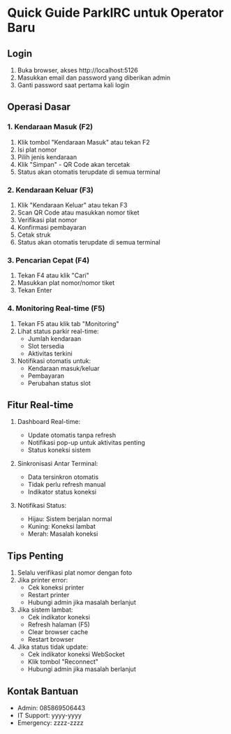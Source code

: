 # Quick Guide ParkIRC untuk Operator Baru

## Login
1. Buka browser, akses http://localhost:5126
2. Masukkan email dan password yang diberikan admin
3. Ganti password saat pertama kali login

## Operasi Dasar

### 1. Kendaraan Masuk (F2)
1. Klik tombol "Kendaraan Masuk" atau tekan F2
2. Isi plat nomor
3. Pilih jenis kendaraan
4. Klik "Simpan" - QR Code akan tercetak
5. Status akan otomatis terupdate di semua terminal

### 2. Kendaraan Keluar (F3)
1. Klik "Kendaraan Keluar" atau tekan F3
2. Scan QR Code atau masukkan nomor tiket
3. Verifikasi plat nomor
4. Konfirmasi pembayaran
5. Cetak struk
6. Status akan otomatis terupdate di semua terminal

### 3. Pencarian Cepat (F4)
1. Tekan F4 atau klik "Cari"
2. Masukkan plat nomor/nomor tiket
3. Tekan Enter

### 4. Monitoring Real-time (F5)
1. Tekan F5 atau klik tab "Monitoring"
2. Lihat status parkir real-time:
   - Jumlah kendaraan
   - Slot tersedia
   - Aktivitas terkini
3. Notifikasi otomatis untuk:
   - Kendaraan masuk/keluar
   - Pembayaran
   - Perubahan status slot

## Fitur Real-time
1. Dashboard Real-time:
   - Update otomatis tanpa refresh
   - Notifikasi pop-up untuk aktivitas penting
   - Status koneksi sistem

2. Sinkronisasi Antar Terminal:
   - Data tersinkron otomatis
   - Tidak perlu refresh manual
   - Indikator status koneksi

3. Notifikasi Status:
   - Hijau: Sistem berjalan normal
   - Kuning: Koneksi lambat
   - Merah: Masalah koneksi

## Tips Penting
1. Selalu verifikasi plat nomor dengan foto
2. Jika printer error:
   - Cek koneksi printer
   - Restart printer
   - Hubungi admin jika masalah berlanjut
3. Jika sistem lambat:
   - Cek indikator koneksi
   - Refresh halaman (F5)
   - Clear browser cache
   - Restart browser
4. Jika status tidak update:
   - Cek indikator koneksi WebSocket
   - Klik tombol "Reconnect"
   - Hubungi admin jika masalah berlanjut

## Kontak Bantuan
- Admin: 085869506443
- IT Support: yyyy-yyyy
- Emergency: zzzz-zzzz 